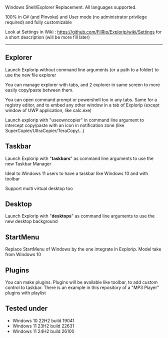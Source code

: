 Windows Shell/Explorer Replacement. All languages supported.

100% in C# (and PInvoke) and User mode (no administrator privilege required) and fully customizable

Look at Settings in Wiki : https://github.com/FilRip/Explorip/wiki/Settings for a short description (will be more fill later)

------------

Explorer
--------
Launch Explorip without command line arguments (or a path to a folder) to use the new file explorer

You can manage explorer with tabs, and 2 explorer in same screen to more easily copy/paste between them.

You can open command prompt or powershell too in any tabs. Same for a registry editor, and to embed any other window in a tab of Explorip (except window of UWP application, like calc.exe)

Launch explorip with "useowncopier" in command line argument to intercept copy/paste with an icon in notification zone (like SuperCopier/UltraCopier/TeraCopy/...)



Taskbar
-------
Launch Explorip with "<b>taskbars</b>" as command line arguments to use the new Taskbar Manager

Ideal to Windows 11 users to have a taskbar like Windows 10 and with toolbar

Support multi virtual desktop too



Desktop
-------
Launch Explorip with "<b>desktops</b>" as command line arguments to use the new desktop background



StartMenu
---------
Replace StartMenu of Windows by the one integrate in Explorip. Model take from Windows 10



Plugins
-------
You can make plugins. Plugins will be available like toolbar, to add custom control to taskbar. There is an example in this repository of a "MP3 Player" plugins with playlist



Tested under
------------
- Windows 10 22H2 build 19041
- Windows 11 23H2 build 22631
- Windows 11 24H2 build 26100
